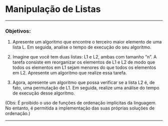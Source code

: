 # Manipulação de Listas

---

### Objetivos:

1. Apresente um algoritmo que encontre o terceiro maior elemento de uma lista L. Em seguida, analise o tempo de execução do seu algoritmo.

2. Imagine que você tem duas listas: L1 e L2, ambas com tamanho “n”. A tarefa consiste em reorganizar os elementos de L1 e L2 de modo que todos os elementos em L1 sejam menores do que todos os elementos em L2. Apresente um algoritmo que realize essa tarefa.

3. Agora, apresente um algoritmo que possa verificar se a lista L2 é, de fato, uma permutação de L1. Em seguida, realize uma análise do tempo de execução desse algoritmo.

(Obs: É proibido o uso de funções de ordenação implícitas da linguagem. No entanto, é permitida a implementação das suas próprias soluções de ordenação.)

---
